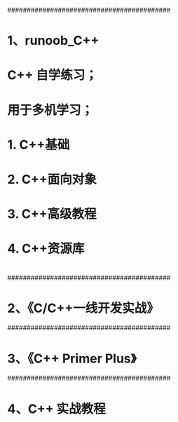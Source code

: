 ##########################################
# 1、runoob_C++
# C++ 自学练习；
# 用于多机学习；
# 
# 1. C++基础
# 2. C++面向对象
# 3. C++高级教程
# 4. C++资源库
#
##########################################
# 2、《C/C++一线开发实战》

##########################################
# 3、《C++ Primer Plus》

##########################################
# 4、C++ 实战教程




